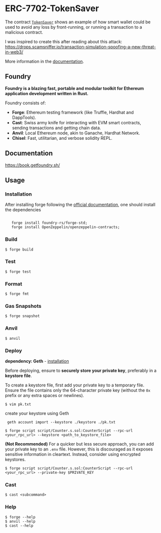 # ERC-7702-TokenSaver

The contract [`TokenSaver`](./src/TokenSaver.sol) shows an example of how smart wallet could be used to avoid any loss by front-running, or running a transaction to a malicious contract. 

I was inspired to create this after reading about this attack: https://drops.scamsniffer.io/transaction-simulation-spoofing-a-new-threat-in-web3/

More information in the [documentation](./DOC.md).

## Foundry

**Foundry is a blazing fast, portable and modular toolkit for Ethereum application development written in Rust.**

Foundry consists of:

- **Forge**: Ethereum testing framework (like Truffle, Hardhat and DappTools).
- **Cast**: Swiss army knife for interacting with EVM smart contracts, sending transactions and getting chain data.
- **Anvil**: Local Ethereum node, akin to Ganache, Hardhat Network.
- **Chisel**: Fast, utilitarian, and verbose solidity REPL.

## Documentation

https://book.getfoundry.sh/

## Usage

### Installation
After installing forge following the [official documentation](https://book.getfoundry.sh/), one should install the dependencies
```shell 

   forge install foundry-rs/forge-std; 
   forge install OpenZeppelin/openzeppelin-contracts;

```
### Build

```shell
$ forge build
```

### Test

```shell
$ forge test
```

### Format

```shell
$ forge fmt
```

### Gas Snapshots

```shell
$ forge snapshot
```

### Anvil

```shell
$ anvil
```

### Deploy

**dependency: Geth** - [installation](https://geth.ethereum.org/docs/getting-started/installing-geth)

Before deploying, ensure to **securely store your private key**, preferably in a **keystore file**.

To create a keystore file, first add your private key to a temporary file. Ensure the file contains only the 64-character private key (without the `0x` prefix or any extra spaces or newlines).

```shell
$ vim pk.txt
```
create your keystore using Geth

```shell
 geth account import --keystore ./keystore ./pk.txt
```

```shell
$ forge script script/Counter.s.sol:CounterScript --rpc-url <your_rpc_url> --keystore <path_to_keystore_file>
```

**(Not Recommended)** For a quicker but less secure approach, you can add your private key to an `.env` file. However, this is discouraged as it exposes sensitive information in cleartext. Instead, consider using encrypted keystores.

```shell
$ forge script script/Counter.s.sol:CounterScript --rpc-url <your_rpc_url> --private-key $PRIVATE_KEY
```

### Cast

```shell
$ cast <subcommand>
```

### Help

```shell
$ forge --help
$ anvil --help
$ cast --help
```
